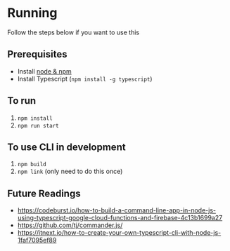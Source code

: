 # Running

Follow the steps below if you want to use this

## Prerequisites

* Install [node & npm](https://www.npmjs.com/get-npm)
* Install Typescript (`npm install -g typescript`)

## To run

1. `npm install`
2. `npm run start`

## To use CLI in development

1. `npm build`
2. `npm link` (only need to do this once)

## Future Readings

* https://codeburst.io/how-to-build-a-command-line-app-in-node-js-using-typescript-google-cloud-functions-and-firebase-4c13b1699a27
* https://github.com/tj/commander.js/
* https://itnext.io/how-to-create-your-own-typescript-cli-with-node-js-1faf7095ef89